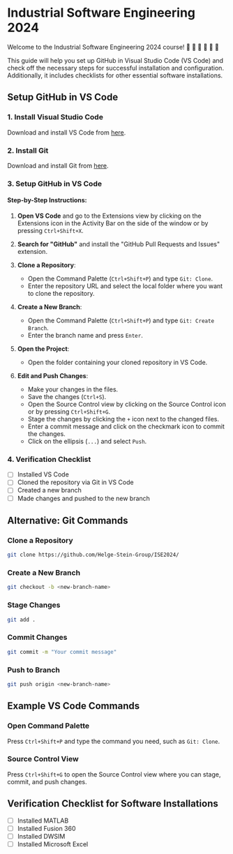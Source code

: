 # Industrial Software Engineering 2024

Welcome to the Industrial Software Engineering 2024 course! 
🎉 🥳 🎈 🎊 🍾 🎂

This guide will help you set up GitHub in Visual Studio Code (VS Code) and check off the necessary steps for successful installation and configuration. Additionally, it includes checklists for other essential software installations.

## Setup GitHub in VS Code

### 1. Install Visual Studio Code
Download and install VS Code from [here](https://code.visualstudio.com/).

### 2. Install Git
Download and install Git from [here](https://git-scm.com/downloads).

### 3. Setup GitHub in VS Code

#### Step-by-Step Instructions:

1. **Open VS Code** and go to the Extensions view by clicking on the Extensions icon in the Activity Bar on the side of the window or by pressing `Ctrl+Shift+X`.
2. **Search for "GitHub"** and install the "GitHub Pull Requests and Issues" extension.
3. **Clone a Repository**:
    - Open the Command Palette (`Ctrl+Shift+P`) and type `Git: Clone`.
    - Enter the repository URL and select the local folder where you want to clone the repository.

4. **Create a New Branch**:
    - Open the Command Palette (`Ctrl+Shift+P`) and type `Git: Create Branch`.
    - Enter the branch name and press `Enter`.

5. **Open the Project**:
    - Open the folder containing your cloned repository in VS Code.

6. **Edit and Push Changes**:
    - Make your changes in the files.
    - Save the changes (`Ctrl+S`).
    - Open the Source Control view by clicking on the Source Control icon or by pressing `Ctrl+Shift+G`.
    - Stage the changes by clicking the `+` icon next to the changed files.
    - Enter a commit message and click on the checkmark icon to commit the changes.
    - Click on the ellipsis (`...`) and select `Push`.

### 4. Verification Checklist
- [ ] Installed VS Code
- [ ] Cloned the repository via Git in VS Code
- [ ] Created a new branch
- [ ] Made changes and pushed to the new branch

## Alternative: Git Commands

### Clone a Repository
```bash
git clone https://github.com/Helge-Stein-Group/ISE2024/
```

### Create a New Branch
```bash
git checkout -b <new-branch-name>
```

### Stage Changes
```bash
git add .
```

### Commit Changes
```bash
git commit -m "Your commit message"
```

### Push to Branch
```bash
git push origin <new-branch-name>
```

## Example VS Code Commands

### Open Command Palette
Press `Ctrl+Shift+P` and type the command you need, such as `Git: Clone`.

### Source Control View
Press `Ctrl+Shift+G` to open the Source Control view where you can stage, commit, and push changes.

## Verification Checklist for Software Installations
- [ ] Installed MATLAB
- [ ] Installed Fusion 360
- [ ] Installed DWSIM
- [ ] Installed Microsoft Excel

